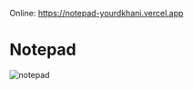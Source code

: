 Online: https://notepad-yourdkhani.vercel.app
# Notepad
![notepad](https://github.com/Z-Yourdkhani/Notepad/assets/96202278/b864faa1-4d7e-4156-9e44-3291452c7eb2)
